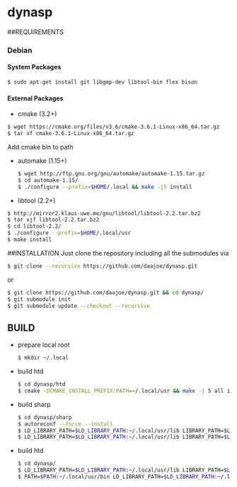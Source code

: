 # dynasp
##REQUIREMENTS
### Debian
#### System Packages 
 ```bash
 $ sudo apt-get install git libgmp-dev libtool-bin flex bison
 ```
#### External Packages
- cmake (3.2+)

 ```bash
 $ wget https://cmake.org/files/v3.6/cmake-3.6.1-Linux-x86_64.tar.gz
 $ tar xf cmake-3.6.1-Linux-x86_64.tar.gz
 ```
 Add cmake bin to path
- automake (1.15+)

  ```bash
  $ wget http://ftp.gnu.org/gnu/automake/automake-1.15.tar.gz
  $ cd automake-1.15/
  $ ./configure --prefix=$HOME/.local && make -j5 install
  ```
  
- libtool (2.2+)
 ```bash
 $ http://mirror2.klaus-uwe.me/gnu/libtool/libtool-2.2.tar.bz2
 $ tar xjf libtool-2.2.tar.bz2 
 $ cd libtool-2.2/
 $ ./configure --prefix=$HOME/.local/usr
 $ make install
 ```
  
##INSTALLATION
  Just clone the repository including all the submodules via
  ```bash
  $ git clone --recursive https://github.com/daajoe/dynasp.git
  ```
  
  or
  
  ```bash
  $ git clone https://github.com/daajoe/dynasp.git && cd dynasp/
  $ git submodule init
  $ git submodule update --checkout --recursive
  ```
  
## BUILD
- prepare local root

  ```bash
  $ mkdir ~/.local
  ```
- build htd

   ```bash
   $ cd dynasp/htd
   $ cmake -DCMAKE_INSTALL_PREFIX:PATH=~/.local/usr && make -j 5 all install
   ```
- build sharp 

   ```bash
   $ cd dynasp/sharp
   $ autoreconf --force --install
   $ LD_LIBRARY_PATH=$LD_LIBRARY_PATH:~/.local/usr/lib LIBRARY_PATH=$LIBRARY_PATH:~/.local/usr/lib CPLUS_INCLUDE_PATH=$CPLUS_INCLUDE_PATH:~/.local/usr/include C_INCLUDE_PATH=$C_INCLUDE_PATH:~/.local/usr/include ./configure --prefix=$HOME/.local/usr
   $ LD_LIBRARY_PATH=$LD_LIBRARY_PATH:~/.local/usr/lib LIBRARY_PATH=$LIBRARY_PATH:~/.local/usr/lib CPLUS_INCLUDE_PATH=$CPLUS_INCLUDE_PATH:~/.local/usr/include C_INCLUDE_PATH=$C_INCLUDE_PATH:~/.local/usr/include make -j5 install
   ```
- build htd

   ```bash
   $ cd dynasp/
   $ LD_LIBRARY_PATH=$LD_LIBRARY_PATH:~/.local/usr/lib LIBRARY_PATH=$LIBRARY_PATH:~/.local/usr/lib CPLUS_INCLUDE_PATH=$CPLUS_INCLUDE_PATH:~/.local/usr/include C_INCLUDE_PATH=$C_INCLUDE_PATH:~/.local/usr/include ./configure --prefix=$HOME/.local/usr
   $ PATH=$PATH:~/.local/usr/bin LD_LIBRARY_PATH=$LD_LIBRARY_PATH:~/.local/usr/lib LIBRARY_PATH=$LIBRARY_PATH:~/.local/usr/lib CPLUS_INCLUDE_PATH=$CPLUS_INCLUDE_PATH:~/.local/usr/include C_INCLUDE_PATH=$C_INCLUDE_PATH:~/.local/usr/include make install
    ```

